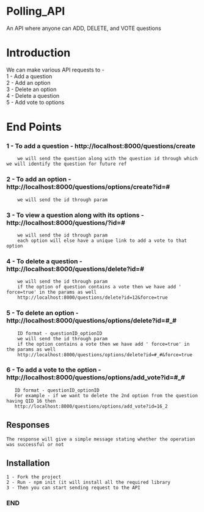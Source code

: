 # Polling_API
An API where anyone can ADD, DELETE, and VOTE questions
# Introduction
We can make various API requests to - <br> 
1 - Add a question <br>
2 - Add an option <br>
3 - Delete an option <br>
4 - Delete a question <br>
5 - Add vote to options <br>

# End Points
### 1 - To add a question - http://localhost:8000/questions/create
        we will send the question along with the question id through which we will identify the question for future ref
### 2 - To add an option - http://localhost:8000/questions/options/create?id=#
        we will send the id through param
### 3 - To view a question along with its options - http://localhost:8000/questions/?id=#
        we will send the id through param
        each option will else have a unique link to add a vote to that option
### 4 - To delete a question - http://localhost:8000/questions/delete?id=#
        we will send the id through param
        if the option of question contains a vote then we have add ' force=true' in the params as well 
        http://localhost:8000/questions/delete?id=12&force=true
### 5 - To delete an option - http://localhost:8000/questions/options/delete?id=#_#
        ID format - questionID_optionID 
        we will send the id through param
        if the option contains a vote then we have add ' force=true' in the params as well 
        http://localhost:8000/questions/options/delete?id=#_#&force=true    
### 6 - To add a vote to the option - http://localhost:8000/questions/options/add_vote?id=#_#
       ID format - questionID_optionID
       For example - if we want to delete the 2nd option from the question having QID 16 then
       http://localhost:8000/questions/options/add_vote?id=16_2

## Responses 
    The response will give a simple message stating whether the operation was successful or not

## Installation
    1 - Fork the project
    2 - Run - npm init (it will install all the required library
    3 - Then you can start sending request to the API

### END ###
